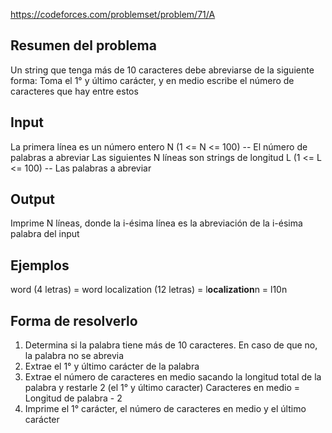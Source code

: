https://codeforces.com/problemset/problem/71/A

## Resumen del problema
Un string que tenga más de 10 caracteres debe abreviarse de la siguiente forma: Toma el 1° y último carácter, y en medio escribe el número de caracteres que hay entre estos

## Input
La primera línea es un número entero N (1 <= N <= 100) -- El número de palabras a abreviar
Las siguientes N líneas son strings de longitud L (1 <= L <= 100) -- Las palabras a abreviar

## Output
Imprime N líneas, donde la i-ésima línea es la abreviación de la i-ésima palabra del input

## Ejemplos
word (4 letras) = word
localization (12 letras) = l**ocalization**n = l10n

## Forma de resolverlo
1) Determina si la palabra tiene más de 10 caracteres. En caso de que no, la palabra no se abrevia
2) Extrae el 1° y último carácter de la palabra
3) Extrae el número de caracteres en medio sacando la longitud total de la palabra y restarle 2 (el 1° y último caracter)
Caracteres en medio = Longitud de palabra - 2
4) Imprime el 1° carácter, el número de caracteres en medio y el último carácter

